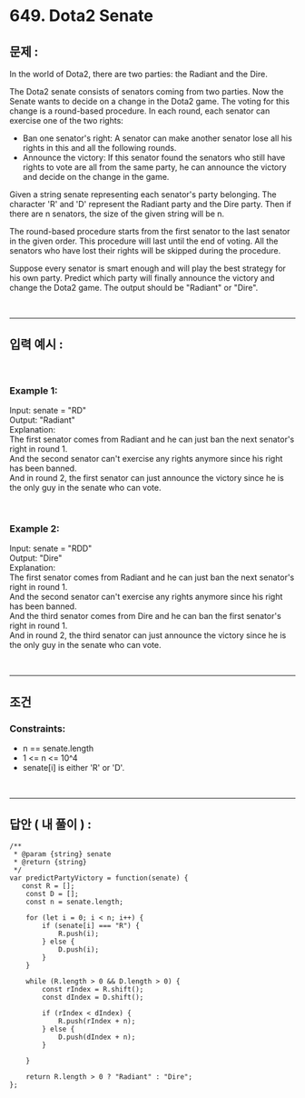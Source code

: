 # 649. Dota2 Senate

## 문제 :

In the world of Dota2, there are two parties: the Radiant and the Dire.

The Dota2 senate consists of senators coming from two parties. Now the Senate wants to decide on a change in the Dota2 game. The voting for this change is a round-based procedure. In each round, each senator can exercise one of the two rights:

- Ban one senator's right: A senator can make another senator lose all his rights in this and all the following rounds.
- Announce the victory: If this senator found the senators who still have rights to vote are all from the same party, he can announce the victory and decide on the change in the game.

Given a string senate representing each senator's party belonging. The character 'R' and 'D' represent the Radiant party and the Dire party. Then if there are n senators, the size of the given string will be n.

The round-based procedure starts from the first senator to the last senator in the given order. This procedure will last until the end of voting. All the senators who have lost their rights will be skipped during the procedure.

Suppose every senator is smart enough and will play the best strategy for his own party. Predict which party will finally announce the victory and change the Dota2 game. The output should be "Radiant" or "Dire".

<br/>

---

## 입력 예시 :

<br/>

### Example 1:

Input: senate = "RD"
<br/>
Output: "Radiant"
<br/>
Explanation:
<br/>
The first senator comes from Radiant and he can just ban the next senator's right in round 1.
<br/>
And the second senator can't exercise any rights anymore since his right has been banned.
<br/>
And in round 2, the first senator can just announce the victory since he is the only guy in the senate who can vote.

<br/>

### Example 2:

Input: senate = "RDD"
<br/>
Output: "Dire"
<br/>
Explanation:
<br/>
The first senator comes from Radiant and he can just ban the next senator's right in round 1.
<br/>
And the second senator can't exercise any rights anymore since his right has been banned.
<br/>
And the third senator comes from Dire and he can ban the first senator's right in round 1.
<br/>
And in round 2, the third senator can just announce the victory since he is the only guy in the senate who can vote.

<br/>

---

## 조건

### Constraints:

- n == senate.length
- 1 <= n <= 10^4
- senate[i] is either 'R' or 'D'.

<br/>

---

## 답안 ( 내 풀이 ) :

```
/**
 * @param {string} senate
 * @return {string}
 */
var predictPartyVictory = function(senate) {
   const R = [];
    const D = [];
    const n = senate.length;

    for (let i = 0; i < n; i++) {
        if (senate[i] === "R") {
            R.push(i);
        } else {
            D.push(i);
        }
    }

    while (R.length > 0 && D.length > 0) {
        const rIndex = R.shift();
        const dIndex = D.shift();

        if (rIndex < dIndex) {
            R.push(rIndex + n);
        } else {
            D.push(dIndex + n);
        }

    }

    return R.length > 0 ? "Radiant" : "Dire";
};
```
